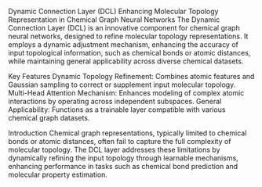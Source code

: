 Dynamic Connection Layer (DCL)
Enhancing Molecular Topology Representation in Chemical Graph Neural Networks
The Dynamic Connection Layer (DCL) is an innovative component for chemical graph neural networks, designed to refine molecular topology representations. It employs a dynamic adjustment mechanism, enhancing the accuracy of input topological information, such as chemical bonds or atomic distances, while maintaining general applicability across diverse chemical datasets.

Key Features
Dynamic Topology Refinement: Combines atomic features and Gaussian sampling to correct or supplement input molecular topology.
Multi-Head Attention Mechanism: Enhances modeling of complex atomic interactions by operating across independent subspaces.
General Applicability: Functions as a trainable layer compatible with various chemical graph datasets.

Introduction
Chemical graph representations, typically limited to chemical bonds or atomic distances, often fail to capture the full complexity of molecular topology. The DCL layer addresses these limitations by dynamically refining the input topology through learnable mechanisms, enhancing performance in tasks such as chemical bond prediction and molecular property estimation.
